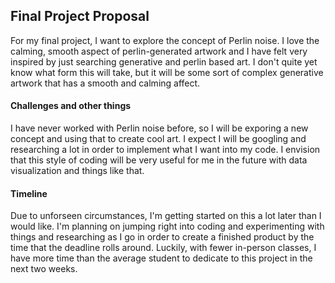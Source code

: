 ## Final Project Proposal

For my final project, I want to explore the concept of Perlin noise. I love the calming, smooth aspect of perlin-generated artwork and I have felt very inspired by just searching generative and perlin based art. I don't quite yet know what form this will take, but it will be some sort of complex generative artwork that has a smooth and calming affect.

#### Challenges and other things

I have never worked with Perlin noise before, so I will be exporing a new concept and using that to create cool art. I expect I will be googling and researching a lot in order to implement what I want into my code. I envision that this style of coding will be very useful for me in the future with data visualization and things like that.

#### Timeline

Due to unforseen circumstances, I'm getting started on this a lot later than I would like. I'm planning on jumping right into coding and experimenting with things and researching as I go in order to create a finished product by the time that the deadline rolls around. Luckily, with fewer in-person classes, I have more time than the average student to dedicate to this project in the next two weeks. 
